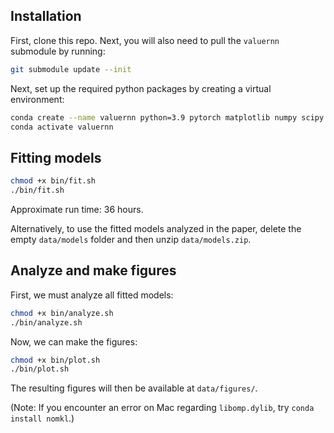 ## Installation

First, clone this repo. Next, you will also need to pull the `valuernn` submodule by running:

```bash
git submodule update --init
```

Next, set up the required python packages by creating a virtual environment:

```bash
conda create --name valuernn python=3.9 pytorch matplotlib numpy scipy scikit-learn
conda activate valuernn
```

## Fitting models

```bash
chmod +x bin/fit.sh
./bin/fit.sh
```

Approximate run time: 36 hours.

Alternatively, to use the fitted models analyzed in the paper, delete the empty `data/models` folder and then unzip `data/models.zip`.

## Analyze and make figures

First, we must analyze all fitted models:

```bash
chmod +x bin/analyze.sh
./bin/analyze.sh
```

Now, we can make the figures:

```bash
chmod +x bin/plot.sh
./bin/plot.sh
```

The resulting figures will then be available at `data/figures/`.

(Note: If you encounter an error on Mac regarding `libomp.dylib`, try `conda install nomkl`.)
